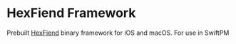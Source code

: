 #  HexFiend Framework 

Prebuilt [HexFiend](https://github.com/HexFiend/HexFiend) binary framework for iOS and macOS. 
For use in SwiftPM


